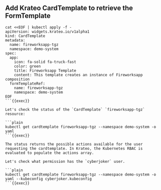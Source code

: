 ## Add Krateo CardTemplate to retrieve the FormTemplate

```plain
cat <<EOF | kubectl apply -f -
apiVersion: widgets.krateo.io/v1alpha1
kind: CardTemplate
metadata:
  name: fireworksapp-tgz
  namespace: demo-system
spec:
  app:
    icon: fa-solid fa-truck-fast
    color: green
    title: Fireworksapp Template
    content: This template creates an instance of Fireworksapp composition
  formTemplateRef:
    name: fireworksapp-tgz
    namespace: demo-system
EOF
```{{exec}}

Let's check the status of the `CardTemplate` `fireworksapp-tgz` resource:

```plain
kubectl get cardtemplate fireworksapp-tgz --namespace demo-system -o yaml
```{{exec}}

The status returns the possible actions available for the user requesting the cardtemplate. In Krateo, the Kubernetes RBAC is evaluated to populate the actions array.

Let's check what permission has the `cyberjoker` user.

```plain
kubectl get cardtemplate fireworksapp-tgz --namespace demo-system -o yaml --kubeconfig cyberjoker.kubeconfig
```{{exec}}

